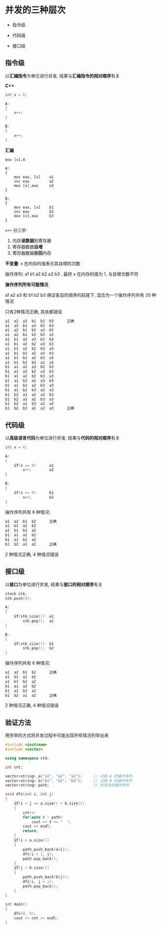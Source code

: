 # 并发的三种层次

* 指令级

* 代码级

* 接口级

## 指令级 

以**汇编指令**为单位进行并发, 结果与**汇编指令的相对顺序**有关

**C++**

```C++
int x = 0;

A:
{
    x++;
}

B:
{
    x++;
}
```

**汇编**

```assembly
mov [x],0

A:
{
    mov eax, [x]  	a1
    inc eax  		a2
    mov [x],eax		a3
}

B:
{
    mov eax, [x]  	b1
    inc eax  		b2
    mov [x],eax		b3
}
```

`x++` 分三步:

1. 内存**读数据**到寄存器
2. 寄存器数据**自增**
3. 寄存器数据**存回**内存

**不变量**: x 在内存的值表示其自增的次数

操作序列: a1  b1  a2  b2  a3  b3 , 最终 x 在内存的值为 1, 与自增次数不符

**操作序列所有可能情况**

a1  a2  a3  和  b1  b2  b3 保证各自的顺序的前提下, 混合为一个操作序列共有 20 种情况

只有2种情况正确, 其余都错误

```C++
a1  a2  a3  b1  b2  b3  	正确
a1  a2  b1  a3  b2  b3  
a1  a2  b1  b2  a3  b3  
a1  a2  b1  b2  b3  a3  
a1  b1  a2  a3  b2  b3  
a1  b1  a2  b2  a3  b3  
a1  b1  a2  b2  b3  a3  
a1  b1  b2  a2  a3  b3  
a1  b1  b2  a2  b3  a3  
a1  b1  b2  b3  a2  a3  
b1  a1  a2  a3  b2  b3  
b1  a1  a2  b2  a3  b3  
b1  a1  a2  b2  b3  a3  
b1  a1  b2  a2  a3  b3  
b1  a1  b2  a2  b3  a3  
b1  a1  b2  b3  a2  a3  
b1  b2  a1  a2  a3  b3  
b1  b2  a1  a2  b3  a3  
b1  b2  a1  b3  a2  a3  
b1  b2  b3  a1  a2  a3		正确
```

## 代码级

以**高级语言代码**为单位进行并发, 结果与**代码的相对顺序**有关

```C++
int x = 0;

A:
{
    if(x == 0)		a1
        x++;		a2
}

B:
{
    if(x == 0)		b1
        x++;		b2
}
```

操作序列共有 6 种情况:

```C++
a1  a2  b1  b2  	正确
a1  b1  a2  b2  
a1  b1  b2  a2  
b1  a1  a2  b2  
b1  a1  b2  a2  
b1  b2  a1  a2  	正确
```

2 种情况正确, 4 种情况错误

## 接口级

以**接口**为单位进行并发, 结果与**接口的相对顺序**有关

```C++
stack stk;		
stk.push(0);

A:
{
    if(stk.size())	a1
        stk.pop();	a2
}

B:
{
    if(stk.size())	b1
        stk.pop();	b2
}
```

操作序列共有 6 种情况:

```C++
a1  a2  b1  b2  	正确
a1  b1  a2  b2  
a1  b1  b2  a2  
b1  a1  a2  b2  
b1  a1  b2  a2  
b1  b2  a1  a2  	正确
```

2 种情况正确, 4 种情况错误

## 验证方法

用穷举的方式将并发过程中可能出现所有情况列举出来

```C++
#include <iostream>
#include <vector>

using namespace std;

int cnt;

vector<string> a{"a1", "a2", "a3"};		// 过程 A 的操作序列
vector<string> b{"b1", "b2", "b3"};		// 过程 B 的操作序列
vector<string> path;					// 并发后的操作序列

void dfs(int i, int j)
{
    if(i + j == a.size() + b.size())
    {
        cnt++;
        for(auto t : path)
            cout << t << "  ";
        cout << endl;
        return;
    }
    if(i < a.size())
    {
        path.push_back(a[i]);
        dfs(i + 1, j);
        path.pop_back();
    }
    if(j < b.size())
    {
        path.push_back(b[j]);
        dfs(i, j + 1);
        path.pop_back();
    }
}

int main()
{
    dfs(0, 0);
    cout << cnt << endl;
}
```